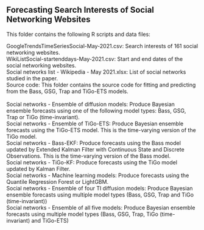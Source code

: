 ## Forecasting Search Interests of Social Networking Websites

This folder contains the following R scripts and data files:

GoogleTrendsTimeSeriesSocial-May-2021.csv: Search interests of 161 social networking websites. <br />
WikiListSocial-startenddays-May-2021.csv: Start and end dates of the social networking websites. <br />
Social networks list - Wikipedia - May 2021.xlsx: List of social networks studied in the paper.
<br /> 
Source code: This folder contains the source code for fitting and predicting from the Bass, GSG, Trap and TiGo-ETS models.<br />
<br /> 
Social networks - Ensemble of diffusion models: Produce Bayesian ensemble forecasts using one of the following model types: Bass, GSG, Trap or TiGo (time-invariant).<br /> 
Social networks - Ensemble of TiGo-ETS: Produce Bayesian ensemble forecasts using the TiGo-ETS model. This is the time-varying version of the TiGo model. <br /> 
Social networks - Bass-EKF: Produce forecasts using the Bass model updated by Extended Kalman Filter with Continuous State and Discrete Observations. This is the time-varying version of the Bass model. <br /> 
Social networks - TiGo-KF: Produce forecasts using the TiGo model updated by Kalman Filter.<br /> 
Social networks - Machine learning models: Produce forecasts using the Quantile Regression Forest or LightGBM.<br /> 
Social networks - Ensemble of four TI diffusion models: Produce Bayesian ensemble forecasts using multiple model types (Bass, GSG, Trap and TiGo (time-invariant))<br /> 
Social networks - Ensemble of all five models: Produce Bayesian ensemble forecasts using multiple model types (Bass, GSG, Trap, TiGo (time-invariant) and TiGo-ETS)<br /> 



